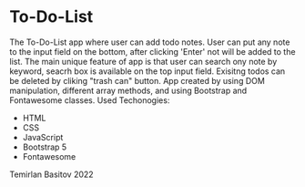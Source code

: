 # To-Do-List
The To-Do-List app where user can add todo notes. User can put any note to the input field on the bottom, after clicking 'Enter' not will be added to the list.
The main unique feature of app is that user can search ony note by keyword, seacrh box is available on the top input field. 
Exisitng todos can be deleted by cliking "trash can" button.
App created by using DOM manipulation, different array methods, and using Bootstrap and Fontawesome classes.
Used Techonogies: 
 - HTML
 - CSS
 - JavaScript
 - Bootstrap 5
 - Fontawesome

Temirlan Basitov 
2022
